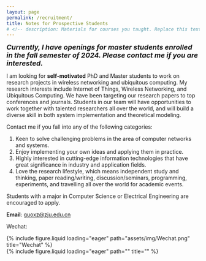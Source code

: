 ```yaml
---
layout: page
permalink: /recruitment/
title: Notes for Prospective Students
# <!-- description: Materials for courses you taught. Replace this text with your description. -->
---
```


<font size="4"><b><i>Currently, I have openings for master students enrolled in the fall semester of 2024.</i></b></font>
<font size="4"><b><i>Please contact me if you are interested.</i></b></font><br>


I am looking for <b>self-motivated</b> PhD and Master students to work on research projects in wireless networking and ubiquitous computing. 
My research interests include Internet of Things, Wireless Networking, and Ubiquitous Computing. We have been targeting our research papers to top conferences and journals. 
Students in our team will have opportunities to work together with talented researchers all over the world, and will build a diverse skill in both system implementation and theoretical modeling.

Contact me if you fall into any of the following categories: 
  1. Keen to solve challenging problems in the area of computer networks and systems.
  2. Enjoy implementing your own ideas and applying them in practice.
  3. Highly interested in cutting-edge information technologies that have great significance in industry and application fields.
  4. Love the research lifestyle, which means independent study and thinking, paper reading/writing, discussion/seminars, programming, experiments, and travelling all over the world for academic events.

Students with a major in Computer Science or Electrical Engineering are encouraged to apply. 

<b>Email</b>: guoxz@zju.edu.cn

Wechat:

<div class="row">
    <div class="col-sm-4 mt-3 mt-md-0">
        {% include figure.liquid loading="eager" path="assets/img/Wechat.png" title="Wechat" %}
    </div>
    <div class="col-sm-8 mt-3 mt-md-0">
        {% include figure.liquid loading="eager" path="" title="" %}
    </div>
</div>
